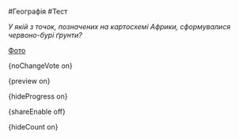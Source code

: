 #Географія #Тест

*У якій з точок, позначених на картосхемі Африки, сформувалися червоно-бурі ґрунти?*

[Фото](https://zno.osvita.ua//doc/images/znotest/83/8324/14_6.jpg)

{noChangeVote on}

{preview on}

{hideProgress on}

{shareEnable off}

{hideCount on}

